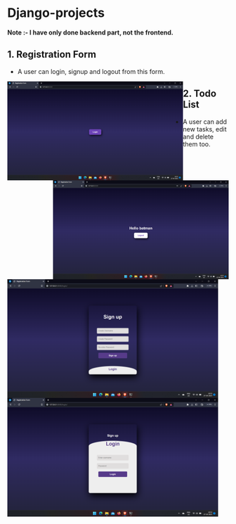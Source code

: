 
# Django-projects


**Note :- I have only done backend part, not the frontend.**

## 1. Registration Form

* A user can login, signup and logout from this form.

<img align="left" src="registration_form/screenshots/login.png" width=400/>   <img align="right" src="registration_form/screenshots/logout.png" width=400/>
<img align="left" src="registration_form/screenshots/signup-page.png" width=480/> <img align="left" src="registration_form/screenshots/login-page.png" width=480/> 


## 2. Todo List

* A user can add new tasks, edit and delete them too.
